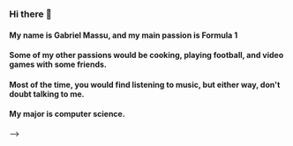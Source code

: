 ### Hi there 👋

#### My name is Gabriel Massu, and my main passion is Formula 1
#### Some of my other passions would be cooking, playing football, and video games with some friends.
#### Most of the time, you would find listening to music, but either way, don't doubt talking to me.
#### My major is computer science.
-->
